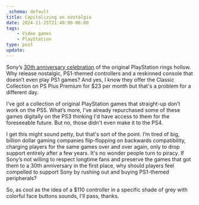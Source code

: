 ```yaml
---
_schema: default
title: Capitalizing on nostalgia
date: 2024-11-25T21:40:00-06:00
tags:
    - Video games
    - PlayStation
type: post
update:
---
```

Sony’s [30th anniversary celebration](https://www.playstation.com/en-us/30th-anniversary-collection/) of the original PlayStation rings hollow. Why release nostalgic, PS1-themed controllers and a reskinned console that doesn’t even play PS1 games? And yes, I know they offer the Classic Collection on PS Plus Premium for $23 per month but that's a problem for a different day.

I’ve got a collection of original PlayStation games that straight-up don’t work on the PS5. What’s more, I’ve already repurchased some of these games digitally on the PS3 thinking I'd have access to them for the foreseeable future. But no, those didn't even make it to the PS4.

I get this might sound petty, but that's sort of the point. I’m tired of big, billion dollar gaming companies flip-flopping on backwards compatibility, charging players for the same games over and over again, only to drop support entirely after a few years. It's no wonder people turn to piracy. If Sony’s not willing to respect longtime fans and preserve the games that got them to a 30th anniversary in the first place, why should players feel compelled to support Sony by rushing out and buying PS1-themed peripherals?

So, as cool as the idea of a $110 controller in a specific shade of grey with colorful face buttons sounds, I'll pass, thanks.